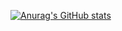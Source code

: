 [![Anurag's GitHub stats](https://github-readme-stats.vercel.app/api?username=AziRixXOffi)](https://github.com/anuraghazra/github-readme-stats)
